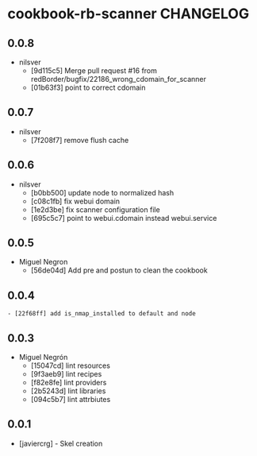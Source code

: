 cookbook-rb-scanner CHANGELOG
===============

## 0.0.8

  - nilsver
    - [9d115c5] Merge pull request #16 from redBorder/bugfix/22186_wrong_cdomain_for_scanner
    - [01b63f3] point to correct cdomain

## 0.0.7

  - nilsver
    - [7f208f7] remove flush cache

## 0.0.6

  - nilsver
    - [b0bb500] update node to normalized hash
    - [c08c1fb] fix webui domain
    - [1e2d3be] fix scanner configuration file
    - [695c5c7] point to webui.cdomain instead webui.service

## 0.0.5

  - Miguel Negron
    - [56de04d] Add pre and postun to clean the cookbook

## 0.0.4

    - [22f68ff] add is_nmap_installed to default and node

## 0.0.3

  - Miguel Negrón
    - [15047cd] lint resources
    - [9f3aeb9] lint recipes
    - [f82e8fe] lint providers
    - [2b5243d] lint libraries
    - [094c5b7] lint attrbiutes

0.0.1
-----
- [javiercrg] - Skel creation

